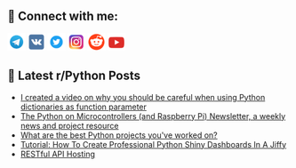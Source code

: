 ## 🔎 Connect with me:
[<img src="https://github.com/bullbesh/bullbesh/blob/main/images/Telegram.png" width="32" height="32" />](https://t.me/bullbesh)
[<img src="https://github.com/bullbesh/bullbesh/blob/main/images/VK.png" width="32" height="32" />](https://vk.com/bullbesh)
[<img src="https://github.com/bullbesh/bullbesh/blob/main/images/Twitter.png" width="32" height="32" />](https://twitter.com/bullbesh1)
[<img src="https://github.com/bullbesh/bullbesh/blob/main/images/Instagram.png" width="32" height="32" />](https://www.instagram.com/bullbesh)
[<img src="https://github.com/bullbesh/bullbesh/blob/main/images/Reddit.png" width="32" height="32" />](https://www.reddit.com/user/bullbesh)
[<img src="https://github.com/bullbesh/bullbesh/blob/main/images/YouTube.png" width="32" height="32" />](https://www.youtube.com/channel/UCtfjRs6uzgq5mfm8S06WTcg)

## 📕 Latest r/Python Posts
<!-- BLOG-POST-LIST:START -->
- [I created a video on why you should be careful when using Python dictionaries as function parameter](https://www.reddit.com/r/Python/comments/1d9upsj/i_created_a_video_on_why_you_should_be_careful/)
- [The Python on Microcontrollers &lpar;and Raspberry Pi&rpar; Newsletter, a weekly news and project resource](https://www.reddit.com/r/Python/comments/1d9rg5b/the_python_on_microcontrollers_and_raspberry_pi/)
- [What are the best Python projects you&#39;ve worked on?](https://www.reddit.com/r/Python/comments/1d9r9xa/what_are_the_best_python_projects_youve_worked_on/)
- [Tutorial: How To Create Professional Python Shiny Dashboards In A Jiffy](https://www.reddit.com/r/Python/comments/1d9lsgd/tutorial_how_to_create_professional_python_shiny/)
- [RESTful API Hosting](https://www.reddit.com/r/Python/comments/1d9ieqm/restful_api_hosting/)
<!-- BLOG-POST-LIST:END -->
